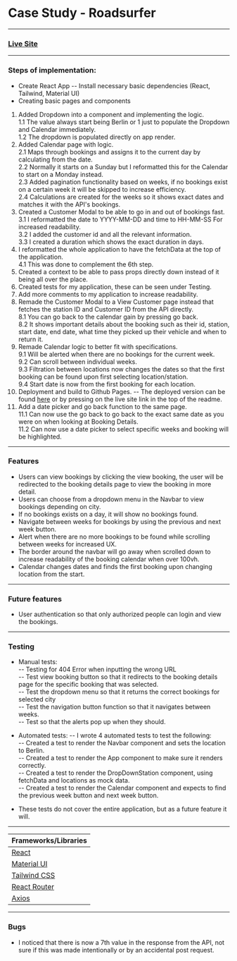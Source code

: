 # Case Study - Roadsurfer

---
### [Live Site](https://jonathan97-web.github.io/casestudyreact/)

---

### Steps of implementation:

- Create React App
-- Install necessary basic dependencies (React, Tailwind, Material UI) 
- Creating basic pages and components  
1. Added Dropdown into a component and implementing the logic.  
  1.1 The value always start being Berlin or 1 just to populate the Dropdown and Calendar immediately.  
  1.2 The dropdown is populated directly on app render.  
2. Added Calendar page with logic.  
  2.1 Maps through bookings and assigns it to the current day by calculating from the date.  
  2.2 Normally it starts on a Sunday but I reformatted this for the Calendar to start on a Monday instead.  
  2.3 Added pagination functionality based on weeks, if no bookings exist on a certain week it will be skipped to increase efficiency.  
  2.4 Calculations are created for the weeks so it shows exact dates and matches it with the API's bookings.
3. Created a Customer Modal to be able to go in and out of bookings fast.  
  3.1 I reformatted the date to YYYY-MM-DD and time to HH-MM-SS For increased readability.    
  3.2 I added the customer id and all the relevant information.  
  3.3 I created a duration which shows the exact duration in days.  
4. I reformatted the whole application to have the fetchData at the top of the application.  
  4.1 This was done to complement the 6th step.  
5. Created a context to be able to pass props directly down instead of it being all over the place.  
6. Created tests for my application, these can be seen under Testing.  
7. Add more comments to my application to increase readability.  
8. Remade the Customer Modal to a View Customer page instead that fetches the station ID and Customer ID from the API directly.  
  8.1 You can go back to the calendar gain by pressing go back.  
  8.2 It shows important details about the booking such as their id, station, start date, end date, what time they picked up their vehicle and when to return it.   
9. Remade Calendar logic to better fit with specifications.  
  9.1 Will be alerted when there are no bookings for the current week.  
  9.2 Can scroll between individual weeks.  
  9.3 Filtration between locations now changes the dates so that the first booking can be found upon first selecting location/station.  
  9.4 Start date is now from the first booking for each location.
10. Deployment and build to Github Pages.
  -- The deployed version can be found [here](https://jonathan97-web.github.io/casestudyreact/) or by pressing on the live site link in the top of the readme.
11. Add a date picker and go back function to the same page.  
    11.1 Can now use the go back to go back to the exact same date as you were on when looking at Booking Details.  
    11.2 Can now use a date picker to select specific weeks and booking will be highlighted.  

----

### Features
- Users can view bookings by clicking the view booking, the user will be redirected to the booking details page to view the booking in more detail.  
- Users can choose from a dropdown menu in the Navbar to view bookings depending on city.  
- If no bookings exists on a day, it will show no bookings found.  
- Navigate between weeks for bookings by using the previous and next week button.
- Alert when there are no more bookings to be found while scrolling between weeks for increased UX.
- The border around the navbar will go away when scrolled down to increase readability of the booking calendar when over 100vh.
- Calendar changes dates and finds the first booking upon changing location from the start.

---
### Future features

- User authentication so that only authorized people can login and view the bookings.

---

### Testing

- Manual tests:  
-- Testing for 404 Error when inputting the wrong URL  
-- Test view booking button so that it redirects to the booking details page for the specific booking that was selected.  
-- Test the dropdown menu so that it returns the correct bookings for selected city   
-- Test the navigation button function so that it navigates between weeks.  
-- Test so that the alerts pop up when they should.  

- Automated tests:
-- I wrote 4 automated tests to test the following:  
-- Created a test to render the Navbar component and sets the location to Berlin.    
-- Created a test to render the App component to make sure it renders correctly.   
-- Created a test to render the DropDownStation component, using fetchData and locations as mock data.   
-- Created a test to render the Calendar component and expects to find the previous week button and next week button.  

- These tests do not cover the entire application, but as a future feature it will.   

---


| Frameworks/Libraries  |
| -------- |
| [React](https://react.dev/) |
| [Material UI](https://mui.com/material-ui/) |
| [Tailwind CSS](https://tailwindcss.com/)    |
| [React Router](https://reactrouter.com/en/main) |
| [Axios](https://axios-http.com/)

---

### Bugs
- I noticed that there is now a 7th value in the response from the API, not sure if this was made intentionally or by an accidental post request.
